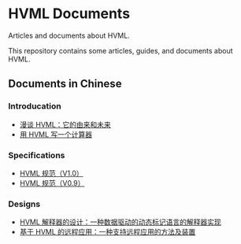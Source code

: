 # HVML Documents

Articles and documents about HVML.

This repository contains some articles, guides, and documents about HVML.

## Documents in Chinese

### Introducation

- [漫谈 HVML：它的由来和未来](zh/brief-introduction-to-hvml-zh.md)
- [用 HVML 写一个计算器](zh/writing-a-calculator-by-using-hvml-step-by-step.md)

### Specifications

- [HVML 规范（V1.0）](zh/hvml-spec-v1.0-zh.md)
- [HVML 规范（V0.9）](zh/hvml-spec-v0.9-zh.md)

### Designs

- [HVML 解释器的设计：一种数据驱动的动态标记语言的解释器实现](interpreter/zh.md)
- [基于 HVML 的远程应用：一种支持远程应用的方法及装置](cloudapp/zh.md)

